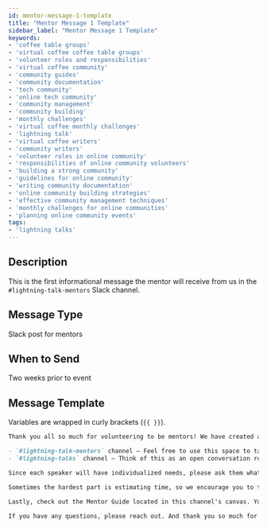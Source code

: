 ```yaml
---
id: mentor-message-1-template
title: "Mentor Message 1 Template"
sidebar_label: "Mentor Message 1 Template"
keywords: 
- 'coffee table groups'
- 'virtual coffee coffee table groups'
- 'volunteer roles and responsibilities'
- 'virtual coffee community'
- 'community guides'
- 'community documentation'
- 'tech community'
- 'online tech community'
- 'community management'
- 'community building'
- 'monthly challenges'
- 'virtual coffee monthly challenges'
- 'lightning talk'
- 'virtual coffee writers'
- 'community writers'
- 'volunteer roles in online community'
- 'responsibilities of online community volunteers'
- 'building a strong community'
- 'guidelines for online community'
- 'writing community documentation'
- 'online community building strategies'
- 'effective community management techniques'
- 'monthly challenges for online communities'
- 'planning online community events'
tags:
- 'lightning talks'
---
```


## Description

This is the first informational message the mentor will receive from us in the `#lightning-talk-mentors` Slack channel.

## Message Type

Slack post for mentors

## When to Send

Two weeks prior to event

## Message Template

Variables are wrapped in curly brackets (`{{ }}`).

````md
Thank you all so much for volunteering to be mentors! We have created a couple of channels for clearer and more direct communication:

- `#lightning-talk-mentors` channel – Feel free to use this space to talk openly about mentoring or ask any questions you might have in order to best support the speaker(s) you're paired with
- `#lightning-talks` channel – Think of this as an open conversation room for you to support and cheer each other on, talk about the things you're excited about, ask for a second set of eyes, and to find larger group support

Since each speaker will have individualized needs, please ask them what type of support they are hoping for. Some suggestions are idea and organization brainstorming, slide review – if they have slides – talk rehearsal, and pacing.

Sometimes the hardest part is estimating time, so we encourage you to talk about this.

Lastly, check out the Mentor Guide located in this channel's canvas. You can access it by clicking on the button in the top right corner that looks like a note with a plus sign.

If you have any questions, please reach out. And thank you so much for supporting our speakers and the Virtual Coffee community!
````

